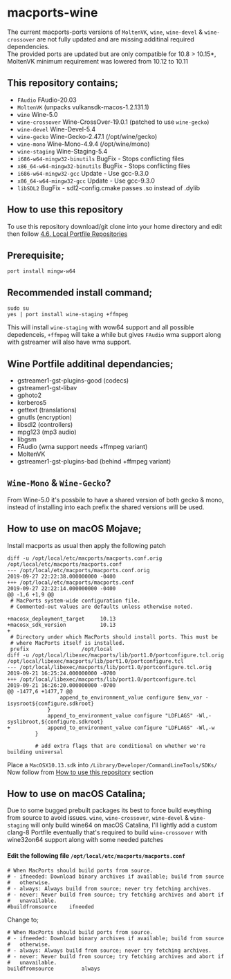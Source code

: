 # macports-wine
The current macports-ports versions of `MoltenVK`, `wine`, `wine-devel` & `wine-crossover` are not fully updated and are missing additinal required dependencies.
\
The provided ports are updated but are only compatible for 10.8 > 10.15*, MoltenVK minimum requirement was lowered from 10.12 to 10.11

## This repository contains;
- `FAudio` FAudio-20.03
- `MoltenVK` (unpacks vulkansdk-macos-1.2.131.1)
- `wine` Wine-5.0
- `wine-crossover` Wine-CrossOver-19.0.1 (patched to use `wine-gecko`)
- `wine-devel` Wine-Devel-5.4
- `wine-gecko` Wine-Gecko-2.47.1 (/opt/wine/gecko)
- `wine-mono` Wine-Mono-4.9.4 (/opt/wine/mono)
- `wine-staging` Wine-Staging-5.4
- `i686-w64-mingw32-binutils` BugFix - Stops conflicting files
- `x86_64-w64-mingw32-binutils` BugFix - Stops conflicting files
- `i686-w64-mingw32-gcc` Update - Use gcc-9.3.0
- `x86_64-w64-mingw32-gcc` Update - Use gcc-9.3.0
- `libSDL2` BugFix - sdl2-config.cmake passes .so instead of .dylib

## How to use this repository
To use this repository download/git clone into your home directory and edit then follow
[4.6. Local Portfile Repositories](https://guide.macports.org/#development.local-repositories)

## Prerequisite;
```
port install mingw-w64
```

## Recommended install command;
```
sudo su
yes | port install wine-staging +ffmpeg
```
This will install `wine-staging` with wow64 support and all possible depedenceis, `+ffmpeg` will take a while but gives `FAudio` wma support along with gstreamer will also have wma support.

## Wine Portfile additinal dependancies;
- gstreamer1-gst-plugins-good (codecs)
- gstreamer1-gst-libav
- gphoto2
- kerberos5
- gettext (translations)
- gnutls (encryption)
- libsdl2 (controllers)
- mpg123 (mp3 audio)
- libgsm
- FAudio (wma support needs +ffmpeg variant)
- MoltenVK
- gstreamer1-gst-plugins-bad (behind +ffmpeg variant)

## `Wine-Mono` & `Wine-Gecko`?
From Wine-5.0 it's possbile to have a shared version of both gecko & mono, instead of installing into each prefix the shared versions will be used.

## How to use on macOS Mojave;
Install macports as usual then apply the following patch
```
diff -u /opt/local/etc/macports/macports.conf.orig /opt/local/etc/macports/macports.conf
--- /opt/local/etc/macports/macports.conf.orig	                        2019-09-27 22:22:38.000000000 -0400
+++ /opt/local/etc/macports/macports.conf	                            2019-09-27 22:22:14.000000000 -0400
@@ -1,6 +1,9 @@
 # MacPorts system-wide configuration file.
 # Commented-out values are defaults unless otherwise noted.
 
+macosx_deployment_target     10.13
+macosx_sdk_version           10.13
+
 # Directory under which MacPorts should install ports. This must be
 # where MacPorts itself is installed.
 prefix              	/opt/local
diff -u /opt/local/libexec/macports/lib/port1.0/portconfigure.tcl.orig /opt/local/libexec/macports/lib/port1.0/portconfigure.tcl
--- /opt/local/libexec/macports/lib/port1.0/portconfigure.tcl.orig     2019-09-21 16:25:24.000000000 -0700
+++ /opt/local/libexec/macports/lib/port1.0/portconfigure.tcl          2019-09-21 16:26:20.000000000 -0700
@@ -1477,6 +1477,7 @@
                 append_to_environment_value configure $env_var -isysroot${configure.sdkroot}
             }
             append_to_environment_value configure "LDFLAGS" -Wl,-syslibroot,${configure.sdkroot}
+            append_to_environment_value configure "LDFLAGS" -Wl,-w
         }
 
         # add extra flags that are conditional on whether we're building universal
```
Place a `MacOSX10.13.sdk` into `/Library/Developer/CommandLineTools/SDKs/`
Now follow from [How to use this repository](https://github.com/Gcenx/macports-wine-devel#how-to-use-this-repository) section 

## How to use on macOS Catalina;
Due to some bugged prebuilt packages its best to force build eveything from source to avoid issues. `wine`, `wine-crossover`, `wine-devel` & `wine-staging` will only build wine64 on macOS Catalina, I'll lightly add a custom clang-8 Portfile eventually that's required to build `wine-crossover` with wine32on64 support along with some needed patches

#### Edit the following file `/opt/local/etc/macports/macports.conf`

```
# When MacPorts should build ports from source.
# - ifneeded: Download binary archives if available; build from source
#   otherwise.
# - always: Always build from source; never try fetching archives.
# - never: Never build from source; try fetching archives and abort if
#   unavailable.
#buildfromsource    ifneeded
```
Change to;
```
# When MacPorts should build ports from source.
# - ifneeded: Download binary archives if available; build from source
#   otherwise.
# - always: Always build from source; never try fetching archives.
# - never: Never build from source; try fetching archives and abort if
#   unavailable.
buildfromsource         always
```
